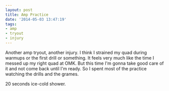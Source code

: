 ```yaml
---
layout: post
title: Amp Practice
date: '2014-05-03 13:47:19'
tags:
- amp
- tryout
- injury
---
```


Another amp tryout, another injury. I think I strained my quad during warmups or the first drill or something. It feels very much like the time I messed up my right quad at OMK. But this time I'm gonna take good care of it and not come back until I'm ready. So I spent most of the practice watching the drills and the grames.

20 seconds ice-cold shower.
